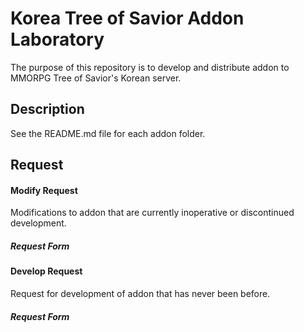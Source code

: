 # Korea Tree of Savior Addon Laboratory
The purpose of this repository is to develop and distribute addon to MMORPG Tree of Savior's Korean server.

## Description
See the README.md file for each addon folder.

## Request
#### Modify Request
Modifications to addon that are currently inoperative or discontinued development.
##### Request Form

#### Develop Request
Request for development of addon that has never been before.
##### Request Form
